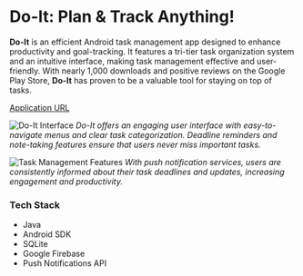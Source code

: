 # Do-It: Plan & Track Anything!

**Do-It** is an efficient Android task management app designed to enhance productivity and goal-tracking. It features a tri-tier task organization system and an intuitive interface, making task management effective and user-friendly. With nearly 1,000 downloads and positive reviews on the Google Play Store, **Do-It** has proven to be a valuable tool for staying on top of tasks.

[Application URL](https://play.google.com/store/apps/details?id=com.the21codes.do_it) <!-- Replace '#' with the actual URL -->

![Do-It Interface](image1.jpg) <!-- Replace 'image1.jpg' with your image file name -->
_Do-It offers an engaging user interface with easy-to-navigate menus and clear task categorization. Deadline reminders and note-taking features ensure that users never miss important tasks._

![Task Management Features](image2.jpg) <!-- Replace 'image2.jpg' with your image file name -->
_With push notification services, users are consistently informed about their task deadlines and updates, increasing engagement and productivity._

### Tech Stack
- Java
- Android SDK
- SQLite
- Google Firebase
- Push Notifications API
